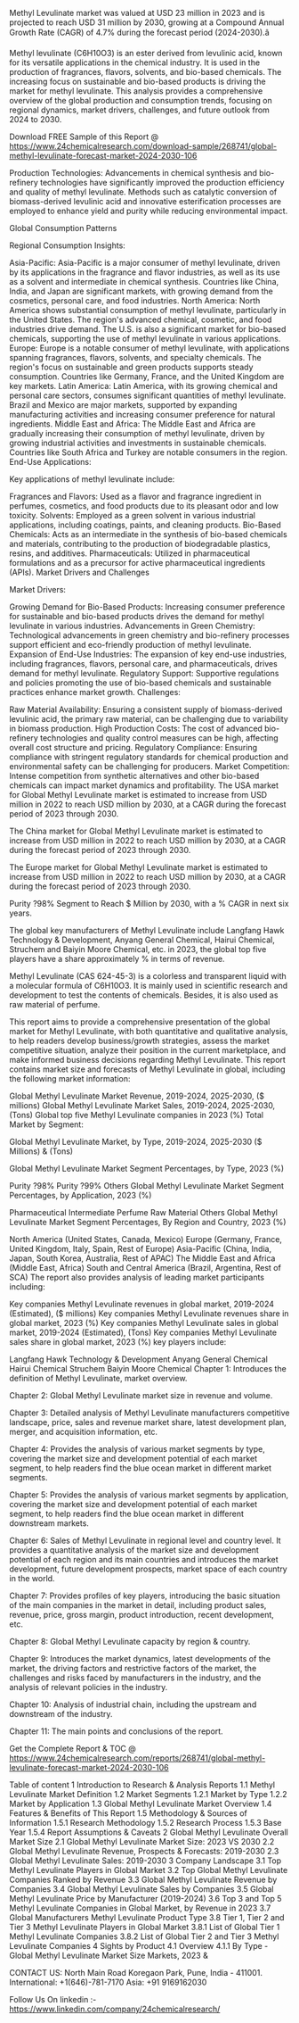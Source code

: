 Methyl Levulinate market was valued at USD 23 million in 2023 and is projected to reach USD 31 million by 2030, growing at a Compound Annual Growth Rate (CAGR) of 4.7% during the forecast period (2024-2030).â

Methyl levulinate (C6H10O3) is an ester derived from levulinic acid, known for its versatile applications in the chemical industry. It is used in the production of fragrances, flavors, solvents, and bio-based chemicals. The increasing focus on sustainable and bio-based products is driving the market for methyl levulinate. This analysis provides a comprehensive overview of the global production and consumption trends, focusing on regional dynamics, market drivers, challenges, and future outlook from 2024 to 2030.

Download FREE Sample of this Report @ https://www.24chemicalresearch.com/download-sample/268741/global-methyl-levulinate-forecast-market-2024-2030-106

Production Technologies: Advancements in chemical synthesis and bio-refinery technologies have significantly improved the production efficiency and quality of methyl levulinate. Methods such as catalytic conversion of biomass-derived levulinic acid and innovative esterification processes are employed to enhance yield and purity while reducing environmental impact.

Global Consumption Patterns

Regional Consumption Insights:

Asia-Pacific: Asia-Pacific is a major consumer of methyl levulinate, driven by its applications in the fragrance and flavor industries, as well as its use as a solvent and intermediate in chemical synthesis. Countries like China, India, and Japan are significant markets, with growing demand from the cosmetics, personal care, and food industries.
North America: North America shows substantial consumption of methyl levulinate, particularly in the United States. The region's advanced chemical, cosmetic, and food industries drive demand. The U.S. is also a significant market for bio-based chemicals, supporting the use of methyl levulinate in various applications.
Europe: Europe is a notable consumer of methyl levulinate, with applications spanning fragrances, flavors, solvents, and specialty chemicals. The region's focus on sustainable and green products supports steady consumption. Countries like Germany, France, and the United Kingdom are key markets.
Latin America: Latin America, with its growing chemical and personal care sectors, consumes significant quantities of methyl levulinate. Brazil and Mexico are major markets, supported by expanding manufacturing activities and increasing consumer preference for natural ingredients.
Middle East and Africa: The Middle East and Africa are gradually increasing their consumption of methyl levulinate, driven by growing industrial activities and investments in sustainable chemicals. Countries like South Africa and Turkey are notable consumers in the region.
End-Use Applications:

Key applications of methyl levulinate include:

Fragrances and Flavors: Used as a flavor and fragrance ingredient in perfumes, cosmetics, and food products due to its pleasant odor and low toxicity.
Solvents: Employed as a green solvent in various industrial applications, including coatings, paints, and cleaning products.
Bio-Based Chemicals: Acts as an intermediate in the synthesis of bio-based chemicals and materials, contributing to the production of biodegradable plastics, resins, and additives.
Pharmaceuticals: Utilized in pharmaceutical formulations and as a precursor for active pharmaceutical ingredients (APIs).
Market Drivers and Challenges

Market Drivers:

Growing Demand for Bio-Based Products: Increasing consumer preference for sustainable and bio-based products drives the demand for methyl levulinate in various industries.
Advancements in Green Chemistry: Technological advancements in green chemistry and bio-refinery processes support efficient and eco-friendly production of methyl levulinate.
Expansion of End-Use Industries: The expansion of key end-use industries, including fragrances, flavors, personal care, and pharmaceuticals, drives demand for methyl levulinate.
Regulatory Support: Supportive regulations and policies promoting the use of bio-based chemicals and sustainable practices enhance market growth.
Challenges:

Raw Material Availability: Ensuring a consistent supply of biomass-derived levulinic acid, the primary raw material, can be challenging due to variability in biomass production.
High Production Costs: The cost of advanced bio-refinery technologies and quality control measures can be high, affecting overall cost structure and pricing.
Regulatory Compliance: Ensuring compliance with stringent regulatory standards for chemical production and environmental safety can be challenging for producers.
Market Competition: Intense competition from synthetic alternatives and other bio-based chemicals can impact market dynamics and profitability.
The USA market for Global Methyl Levulinate market is estimated to increase from USD million in 2022 to reach USD million by 2030, at a CAGR during the forecast period of 2023 through 2030.

The China market for Global Methyl Levulinate market is estimated to increase from USD million in 2022 to reach USD million by 2030, at a CAGR during the forecast period of 2023 through 2030.

The Europe market for Global Methyl Levulinate market is estimated to increase from USD million in 2022 to reach USD million by 2030, at a CAGR during the forecast period of 2023 through 2030.

Purity ?98% Segment to Reach $ Million by 2030, with a % CAGR in next six years.

The global key manufacturers of Methyl Levulinate include Langfang Hawk Technology & Development, Anyang General Chemical, Hairui Chemical, Struchem and Baiyin Moore Chemical, etc. in 2023, the global top five players have a share approximately % in terms of revenue.

Methyl Levulinate (CAS 624-45-3) is a colorless and transparent liquid with a molecular formula of C6H10O3. It is mainly used in scientific research and development to test the contents of chemicals. Besides, it is also used as raw material of perfume.

This report aims to provide a comprehensive presentation of the global market for Methyl Levulinate, with both quantitative and qualitative analysis, to help readers develop business/growth strategies, assess the market competitive situation, analyze their position in the current marketplace, and make informed business decisions regarding Methyl Levulinate. This report contains market size and forecasts of Methyl Levulinate in global, including the following market information:

Global Methyl Levulinate Market Revenue, 2019-2024, 2025-2030, ($ millions)
Global Methyl Levulinate Market Sales, 2019-2024, 2025-2030, (Tons)
Global top five Methyl Levulinate companies in 2023 (%)
Total Market by Segment:

Global Methyl Levulinate Market, by Type, 2019-2024, 2025-2030 ($ Millions) & (Tons)

Global Methyl Levulinate Market Segment Percentages, by Type, 2023 (%)

Purity ?98%
Purity ?99%
Others
Global Methyl Levulinate Market Segment Percentages, by Application, 2023 (%)

Pharmaceutical Intermediate
Perfume Raw Material
Others
Global Methyl Levulinate Market Segment Percentages, By Region and Country, 2023 (%)

North America (United States, Canada, Mexico)
Europe (Germany, France, United Kingdom, Italy, Spain, Rest of Europe)
Asia-Pacific (China, India, Japan, South Korea, Australia, Rest of APAC)
The Middle East and Africa (Middle East, Africa)
South and Central America (Brazil, Argentina, Rest of SCA)
The report also provides analysis of leading market participants including:

Key companies Methyl Levulinate revenues in global market, 2019-2024 (Estimated), ($ millions)
Key companies Methyl Levulinate revenues share in global market, 2023 (%)
Key companies Methyl Levulinate sales in global market, 2019-2024 (Estimated), (Tons)
Key companies Methyl Levulinate sales share in global market, 2023 (%)
 key players include:

Langfang Hawk Technology & Development
Anyang General Chemical
Hairui Chemical
Struchem
Baiyin Moore Chemical
Chapter 1: Introduces the definition of Methyl Levulinate, market overview.

Chapter 2: Global Methyl Levulinate market size in revenue and volume.

Chapter 3: Detailed analysis of Methyl Levulinate manufacturers competitive landscape, price, sales and revenue market share, latest development plan, merger, and acquisition information, etc.

Chapter 4: Provides the analysis of various market segments by type, covering the market size and development potential of each market segment, to help readers find the blue ocean market in different market segments.

Chapter 5: Provides the analysis of various market segments by application, covering the market size and development potential of each market segment, to help readers find the blue ocean market in different downstream markets.

Chapter 6: Sales of Methyl Levulinate in regional level and country level. It provides a quantitative analysis of the market size and development potential of each region and its main countries and introduces the market development, future development prospects, market space of each country in the world.

Chapter 7: Provides profiles of key players, introducing the basic situation of the main companies in the market in detail, including product sales, revenue, price, gross margin, product introduction, recent development, etc.

Chapter 8: Global Methyl Levulinate capacity by region & country.

Chapter 9: Introduces the market dynamics, latest developments of the market, the driving factors and restrictive factors of the market, the challenges and risks faced by manufacturers in the industry, and the analysis of relevant policies in the industry.

Chapter 10: Analysis of industrial chain, including the upstream and downstream of the industry.

Chapter 11: The main points and conclusions of the report.

Get the Complete Report & TOC @ https://www.24chemicalresearch.com/reports/268741/global-methyl-levulinate-forecast-market-2024-2030-106

Table of content
1 Introduction to Research & Analysis Reports
1.1 Methyl Levulinate Market Definition
1.2 Market Segments
1.2.1 Market by Type
1.2.2 Market by Application
1.3 Global Methyl Levulinate Market Overview
1.4 Features & Benefits of This Report
1.5 Methodology & Sources of Information
1.5.1 Research Methodology
1.5.2 Research Process
1.5.3 Base Year
1.5.4 Report Assumptions & Caveats
2 Global Methyl Levulinate Overall Market Size
2.1 Global Methyl Levulinate Market Size: 2023 VS 2030
2.2 Global Methyl Levulinate Revenue, Prospects & Forecasts: 2019-2030
2.3 Global Methyl Levulinate Sales: 2019-2030
3 Company Landscape
3.1 Top Methyl Levulinate Players in Global Market
3.2 Top Global Methyl Levulinate Companies Ranked by Revenue
3.3 Global Methyl Levulinate Revenue by Companies
3.4 Global Methyl Levulinate Sales by Companies
3.5 Global Methyl Levulinate Price by Manufacturer (2019-2024)
3.6 Top 3 and Top 5 Methyl Levulinate Companies in Global Market, by Revenue in 2023
3.7 Global Manufacturers Methyl Levulinate Product Type
3.8 Tier 1, Tier 2 and Tier 3 Methyl Levulinate Players in Global Market
3.8.1 List of Global Tier 1 Methyl Levulinate Companies
3.8.2 List of Global Tier 2 and Tier 3 Methyl Levulinate Companies
4 Sights by Product
4.1 Overview
4.1.1 By Type - Global Methyl Levulinate Market Size Markets, 2023 &

CONTACT US:
North Main Road Koregaon Park, Pune, India - 411001.
International: +1(646)-781-7170
Asia: +91 9169162030

Follow Us On linkedin :- https://www.linkedin.com/company/24chemicalresearch/
